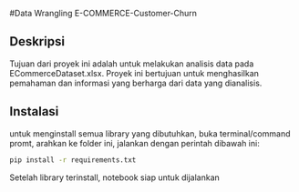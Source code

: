 #Data Wrangling E-COMMERCE-Customer-Churn


## Deskripsi

Tujuan dari proyek ini adalah untuk melakukan analisis data pada ECommerceDataset.xlsx. Proyek ini bertujuan untuk menghasilkan pemahaman dan informasi yang berharga dari data yang dianalisis.

## Instalasi

untuk menginstall semua library yang dibutuhkan, buka terminal/command promt, arahkan ke folder ini, jalankan dengan perintah dibawah ini:

```bash
pip install -r requirements.txt
```

Setelah library terinstall, notebook siap untuk dijalankan
